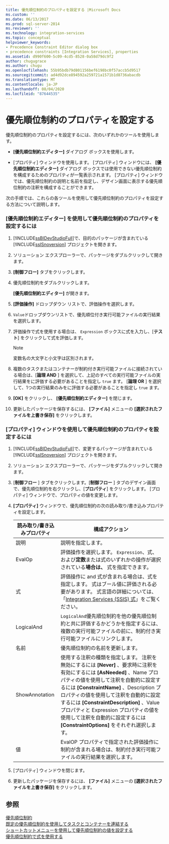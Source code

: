 ```yaml
---
title: 優先順位制約のプロパティを設定する |Microsoft Docs
ms.custom: ''
ms.date: 06/13/2017
ms.prod: sql-server-2014
ms.reviewer: ''
ms.technology: integration-services
ms.topic: conceptual
helpviewer_keywords:
- Precedence Constraint Editor dialog box
- precedence constraints [Integration Services], properties
ms.assetid: d990f600-5c09-4cd5-8528-0a58d79dc9f2
author: chugugrace
ms.author: chugu
ms.openlocfilehash: 55b95bdb79d801156bef6198bc0f57accb5d9517
ms.sourcegitcommit: ad4d92dce894592a259721a1571b1d8736abacdb
ms.translationtype: MT
ms.contentlocale: ja-JP
ms.lasthandoff: 08/04/2020
ms.locfileid: "87644535"
---
```

# <a name="set-the-properties-of-a-precedence-constraint"></a>優先順位制約のプロパティを設定する
  優先順位制約のプロパティを設定するには、次のいずれかのツールを使用します。  
  
-   **[優先順位制約エディター]** ダイアログ ボックスを使用します。  
  
-   [プロパティ] ウィンドウを使用します。 [プロパティ] ウィンドウには、 **[優先順位制約エディター]** ダイアログ ボックスでは使用できない優先順位制約を構成するためのプロパティが一覧表示されます。 [プロパティ] ウィンドウでは、優先順位制約の説明と名前を指定し、デザイン画面に表示する優先順位制約の注釈を構成することができます。  
  
 次の手順では、これらの各ツールを使用して優先順位制約のプロパティを設定する方法について説明します。  
  
### <a name="to-set-the-properties-of-a-precedence-constraint-by-using-the-precedence-constraint-editor"></a>[優先順位制約エディター] を使用して優先順位制約のプロパティを設定するには  
  
1.  [!INCLUDE[ssBIDevStudioFull](../includes/ssbidevstudiofull-md.md)]で、目的のパッケージが含まれている [!INCLUDE[ssISnoversion](../includes/ssisnoversion-md.md)] プロジェクトを開きます。  
  
2.  ソリューション エクスプローラーで、パッケージをダブルクリックして開きます。  
  
3.  **[制御フロー]** タブをクリックします。  
  
4.  優先順位制約をダブルクリックします。  
  
     **[優先順位制約エディター]** が開きます。  
  
5.  **[評価操作]** ドロップダウン リストで、評価操作を選択します。  
  
6.  `Value`ドロップダウンリストで、優先順位付き実行可能ファイルの実行結果を選択します。  
  
7.  評価操作で式を使用する場合は、 `Expression` ボックスに式を入力し、[**テスト**] をクリックして式を評価します。  
  
    > [!NOTE]  
    >  変数名の大文字と小文字は区別されます。  
  
8.  複数のタスクまたはコンテナーが制約付き実行可能ファイルに接続されている場合は、[**論理 AND** ] を選択して、上記のすべての実行可能ファイルの実行結果をに評価する必要があることを指定し `true` ます。 [**論理 OR** ] を選択して、1つの実行結果のみをに評価する必要があることを指定し `true` ます。  
  
9. **[OK]** をクリックし、 **[優先順位制約エディター]** を閉じます。  
  
10. 更新したパッケージを保存するには、 **[ファイル]** メニューの **[選択されたファイルを上書き保存]** をクリックします。  
  
### <a name="to-set-the-properties-of-a-precedence-constraint-by-using-the-properties-window"></a>[プロパティ] ウィンドウを使用して優先順位制約のプロパティを設定するには  
  
1.  [!INCLUDE[ssBIDevStudioFull](../includes/ssbidevstudiofull-md.md)]で、変更するパッケージが含まれている [!INCLUDE[ssISnoversion](../includes/ssisnoversion-md.md)] プロジェクトを開きます。  
  
2.  ソリューション エクスプローラーで、パッケージをダブルクリックして開きます。  
  
3.  [**制御フロー** ] タブをクリックします。[**制御フロー** ] タブのデザイン画面で、優先順位制約を右クリックし、[**プロパティ**] をクリックします。 [プロパティ] ウィンドウで、プロパティの値を変更します。  
  
4.  **[プロパティ]** ウィンドウで、優先順位制約の次の読み取り/書き込みプロパティを設定します。  
  
    |読み取り/書き込みプロパティ|構成アクション|  
    |--------------------------|--------------------------|  
    |説明|説明を指定します。|  
    |EvalOp|評価操作を選択します。 `Expression`、式、および**定数**または式のいずれかの操作が選択されている**場合は、** 式を指定できます。|  
    |式|評価操作に and 式が含まれる場合は、式を指定します。 式はブール値に評価される必要があります。 式言語の詳細については、「[Integration Services &#40;SSIS&#41; 式](expressions/integration-services-ssis-expressions.md)」をご覧ください。|  
    |LogicalAnd|`LogicalAnd`優先順位制約を他の優先順位制約と共に評価するかどうかを指定するには、複数の実行可能ファイルの前に、制約付き実行可能ファイルにリンクします。|  
    |名前|優先順位制約の名前を更新します。|  
    |ShowAnnotation|使用する注釈の種類を指定します。 注釈を無効にするには **[Never]** 、要求時に注釈を有効にするには **[AsNeeded]** 、Name プロパティの値を使用して注釈を自動的に設定するには **[ConstraintName]** 、Description プロパティの値を使用して注釈を自動的に設定するには **[ConstraintDescription]** 、Value プロパティと Expression プロパティの値を使用して注釈を自動的に設定するには **[ConstraintOptions]** をそれぞれ選択します。|  
    |値|EvalOP プロパティで指定された評価操作に制約が含まれる場合は、制約付き実行可能ファイルの実行結果を選択します。|  
  
5.  [プロパティ] ウィンドウを閉じます。  
  
6.  更新したパッケージを保存するには、 **[ファイル]** メニューの **[選択されたファイルを上書き保存]** をクリックします。  
  
## <a name="see-also"></a>参照  
 [優先順位制約](control-flow/precedence-constraints.md)   
 [既定の優先順位制約を使用してタスクとコンテナーを連結する](../../2014/integration-services/connect-tasks-and-containers-by-using-a-default-precedence-constraint.md)   
 [ショートカットメニューを使用して優先順位制約の値を設定する](../../2014/integration-services/set-the-value-of-a-precedence-constraint-by-using-the-shortcut-menu.md)   
 [優先順位制約で式を使用する](../../2014/integration-services/use-an-expression-in-a-precedence-constraint.md)  
  
  
